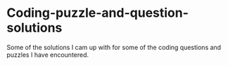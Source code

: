# Coding-puzzle-and-question-solutions
Some of the solutions I cam up with for some of the coding questions and puzzles I have encountered.
